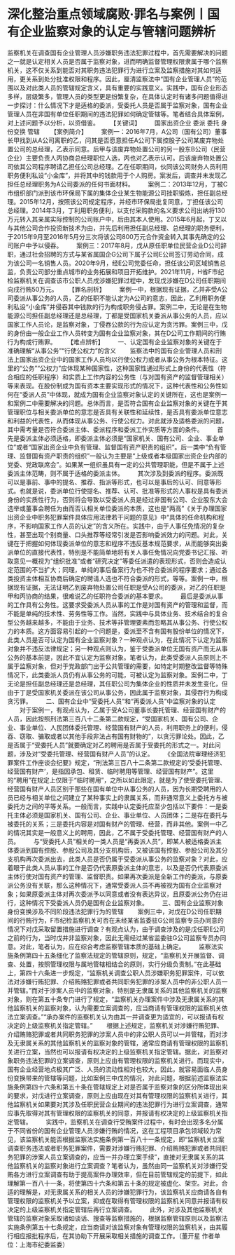 # 深化整治重点领域腐败·罪名与案例丨国有企业监察对象的认定与管辖问题辨析

监察机关在调查国有企业管理人员涉嫌职务违法犯罪过程中，首先需要解决的问题之一就是认定相关人员是否属于监察对象，进而明确监督管理权限隶属于哪个监察机关，这不仅关系到能否对其职务违法犯罪行为进行立案及监察措施对其如何适用，更关系到处分批准权限和程序。因此，厘清监察法中“国有企业管理人员”的范围以及对此类人员的管辖规定含义，具有重要的实践意义。实践中，国有企业形态多样，层级繁多，管理人员的类型更是纷繁复杂，在具体认定时有诸多问题值得进一步探讨：什么情况下才是适格的委派，受委托人员是否属于监察对象，国有企业管理人员在非国有单位任职期间的违法犯罪如何确定管辖等。笔者结合具体案例，对上述问题予以分析，以资借鉴。
　　【关键词】
　　国家出资企业 委派 委托 身份变换 管辖
　　【案例简介】
　　案例一：2016年7月，A公司（国有公司）董事长甲找到从A公司离职的乙，问其是否愿意担任A公司下属控股子公司某废弃物处置公司的总经理，乙表示同意。后甲与该废弃物处置公司的另一股东B公司（民营企业）主要负责人丙协商总经理职位人选，丙也对乙表示认可。后该废弃物处置公司依其公司程序聘请乙担任公司总经理。乙在任职期间，伙同该公司财务人员利用职务便利私设“小金库”，并将其中的钱款用于个人购房。案发后，调查并未发现乙担任总经理职务为A公司委派的任何书面材料。
　　案例二：2013年12月，丁被C市组织部门派到该市环保局下属的集体企业某生物能源公司挂职锻炼，担任副总经理。2015年12月，按照该公司规定程序，并经市环保局批复同意，丁担任该公司总经理。2014年3月，丁利用职务便利，以支付采购款的名义要求公司出纳将130万元转入其亲属实际控制的公司账户中，后由其本人使用。2015年6月起，丁又以与其他公司合作投资新技术为由，并先后利用担任副总经理、总经理的职务便利，于2015年9月至2016年5月分三次将该公司800万元合作资金转入其事先确定的公司账户中予以侵吞。
　　案例三：2017年8月，戊从原任职单位民营企业D公司辞职，通过社会招聘的方式与某省属国企G公司下属子公司E公司签订劳动合同，成为该公司一名销售人员。2020年9月，经E公司党委任命，担任该公司区域销售总监，负责公司部分重点城市的业务拓展和项目开拓维护。2021年11月，H省F市纪检监察机关在调查该市公职人员戌涉嫌犯罪过程中，发现戊涉嫌在D公司任职期间向戌行贿50万元。
　　【罪名剖析】
　　案例一中，根据现有证据，乙并非受A公司委派从事公务的人员，乙的任职不能认定为A公司的意志，因此，乙利用职务便利私设“小金库”并侵吞其中钱款的行为构成职务侵占罪。案例二中，无论是在生物能源公司担任副总经理还是总经理，丁都是受国家机关委派从事公务的人员，应以国家工作人员论，是监察对象，丁侵吞公款的行为应认定为贪污罪。案例三中，戊的身份由一般企业工作人员转变为国有企业监察对象，其在D公司工作期间的行贿行为构成行贿罪。
　　【难点辨析】
　　一、认定国有企业监察对象的关键在于准确理解“从事公务”“行使公权力”的含义
　　监察法中的国有企业管理人员和刑法上国家出资企业中的国家工作人员均以行使公权力或者从事公务为根本特征。这里的“公务”“公权力”应体现某种国家性，这种国家性通过形式上身份的代表性（符合相应的任职程序）和实质上工作内容的公务性（与对国有资产的监督管理相关）等来表现。在股份制成为国有资本主要实现形式的情况下，这种代表性和公务性如何在“委派人员”中体现，就成为国有企业监察对象认定的关键所在，这也是案例一和案例二中需要解决的问题。总体而言，是否符合国有企业监察对象的关键在于其管理职位与相关委派单位的意志是否具有关联性和延续性，是否具有委派单位意志和利益的代表性，从而体现从事公务、行使公权力。对此就涉及适格委派的问题，其中需考量是否符合委派主体、委派程序和委派工作实质等方面的条件。
　　首先是委派主体必须适格，即委派主体必须是“国家机关、国有公司、企业、事业单位”或者“国家出资企业中负有管理、监督国有资产职责的组织”。后一类中“负有管理、监督国有资产职责的组织”一般认为主要是“上级或者本级国家出资企业内部的党委、党政联席会”。如果某一组织虽具有一定的公共管理职能，但是不属于上述委派主体范畴，则不属于适格的委派主体。
　　其次涉及到委派的程序。委派既可以是事前、事中的提名、推荐、指派等形式，也可以是事后的认可、同意等形式。也就是说，委派单位行使提名、推荐、认可、批准等形式的人事权是具有委派身份的实质性行为，否则将会导致以受委派人员是经过非国有公司、企业股东大会选举或董事会聘任为由而否认相关单位委派的本质，这也是“两高”《关于办理国家出资企业中职务犯罪案件具体应用法律若干问题的意见》中“具体的任命机构和程序，不影响国家工作人员的认定”的含义所在。实践中，由于人事任免情况的复杂性，甚至出现个别商量、口头推荐等经常引发是否影响委派效力的问题。对此，关键在于把握如何体现委派单位的意志和程序不违反基本规范要求，从而能够突出委派单位的直接代表性，特别是不能简单地将有关人事任免情况向党委书记汇报、听取意见一概视为“组织批准”或者“研究决定”等委任派遣的表现形式，否则会造成认定范围的不当扩大；同理，单纯的事后备案行为也不符合委派的程序要求；通过各类投资主体相互协商后确定的聘请人选也不符合委派的形式，等等。案例一中，根据现有证据，无法证明乙到废弃物处置公司任职是受A公司的委派，对乙的任职是甲和丙协商的结果，很难说乙的任职符合委派的基本要求。
　　最后是委派从事的工作具有公务性。这要求受委派人员从事的工作是对国有资产的管理和监督，而不能是单纯的技术性、劳务性等工作。当然，实践中与具体业务、技术结合的复合型公务越来越多，不能由于业务、技术等非管理要素而忽略其从事公务、行使公权力的本质。这方面容易引起的一个问题是，委派至不含有国有股份单位的情况下，此类人员是否可认定为国有企业监察对象？一种观点认为，在此情况下认定为监察对象并不违反法律规定；另一种观点则认为，鉴于受委派单位无国有资产而无从事公务的基本前提，因此不宜认定为监察对象。笔者认为，此类受委派人员原则上不属于监察对象，但对于党政部门出于公共管理的需要，如特定时期整改监督等特殊情况下，此类委派人员仍有从事公务的可能，可被认定为监察对象。案例二中，丁无论是担任副总经理还是总经理，其任职公司为集体企业的性质并未发生变化，但由于丁是受国家机关委派在该公司从事公务，因此属于监察对象，其侵吞行为构成贪污罪。
　　二、国有企业中“受委托人员”和“再委派人员”中监察对象的认定
　　对于案例一，有观点认为，乙属于受A公司董事长委托管理、经营国有财产的人员，因此按照刑法第三百八十二条第二款规定，“受国家机关、国有公司、企业、事业单位、人民团体委托管理、经营国有财产的人员，利用职务上的便利，侵吞、窃取、骗取或者以其他手段非法占有国有财物的”，以贪污罪论处。因此，乙是否属于“受委托人员”就要确定对乙的聘用是否属于受委托的形式之一。对此问题，涉及对“受委托管理、经营国有财产人员”的认定。
　　《全国法院审理经济犯罪案件工作座谈会纪要》规定，“刑法第三百八十二条第二款规定的‘受委托管理、经营国有财产’，是指因承包、租赁、临时聘用等管理、经营国有财产”。这里的“聘用”在规定上仅限于“临时聘用”，之所以如此限定，就是为了使受委托管理、经营国有财产人员区别于那些在国有单位中从事公务的人员，因为长期受聘用的人员已经与相关单位之间建立了某种事实上的隶属关系，而非通常意义上委托方与被委托方之间的平等关系。一般而言，实践中认定委托应至少包括以下要件：一是委托主体必须是国家机关、国有公司、企业、事业单位、人员团体；二是存在委托与被委托的关系；三是委托内容是对国有财产的管理、经营，而非其他。案例一中乙的情况其实是一般意义上的聘用，因此，乙不属于受委托管理、经营国有财产的人员。
　　与“受委托人员”相关的一类人员是“再委派人员”，即某人被适格委派主体委派到国有控股、参股公司及其分支机构后，又被该国有控股、参股公司及其分支机构再次委派出去，此类人员是否仍属于受委派从事公务的监察对象？对此，应着眼于此类人员从事的工作是否仍代表原委派主体的意志，以及是否仍代表原委派主体行使对国有资产的管理、监督职责。如果再次委派是全新工作的委派，与原委派公务没有关联，那么这种情况下，通常受委派人员不再被视为国有企业监察对象；如果原委派主体对再次委派予以同意或者没有表达异议，且原委派公务仍在进行，这种情况下受委派人员仍是国有企业监察对象。
　　三、国有企业监察对象身份变换涉及不同阶段违法犯罪行为的管辖
　　案例三中，对戊在D公司任职期间的行贿行为，F市纪检监察机关可否在未经某省监委驻G公司监察专员办同意的情况下对戊采取留置措施进行调查？有观点认为，由于调查涉及的是戊任职E公司之前的行为，当时戊并非监察对象，因此无需经过某省监委驻G公司监察专员办同意。对此，笔者认为，应在综合考虑监察管辖本质的基础上确定。
　　监察法实施条例第四十五条细化了监察法规定的管辖原则，规定，“监察机关开展监督、调查、处置，按照管理权限与属地管辖相结合的原则，实行分级负责制。”在此基础上，第四十六条进一步规定，“监察机关调查公职人员涉嫌职务犯罪案件，可以依法对涉嫌行贿犯罪、介绍贿赂犯罪或者共同职务犯罪的涉案人员中的非公职人员一并管辖。”而对于涉案人员中的监察对象，特别是无隶属关系的其他监察机关的监察对象，则在第五十条专门进行了规定，“监察机关办理案件中涉及无隶属关系的其他监察机关的监察对象，认为需要立案调查的，应当商请有管理权限的监察机关依法立案调查。”“承办案件的监察机关认为由其一并调查更为适宜的，可以报请有权决定的上级监察机关指定管辖。”
　　根据上述规定，监察机关对涉嫌行贿犯罪、介绍贿赂犯罪或者共同职务犯罪的涉案人员中的非公职人员可以一并管辖，而对涉及无隶属关系的其他监察机关的监察对象的管辖，通常应商请有管理权限的监察机关进行立案，当然也可以报请有权决定的上级监察机关指定管辖。据此，对监察对象职务违法犯罪的立案调查，原则上应由有管理权限的监察机关进行。而现实中，国有企业经营地点极其广泛、人员的流动性相对也较大，因此，就容易面临人员身份变换带来的管辖等问题，比如案例三中戊的情况，对此问题，根据前述监察法实施条例第四十六条和第五十条在管辖规定上对是否属于监察对象的区分所体现出来的要求，对戊进行立案调查，原则上应由现在对其有管理权限的监察机关进行，其他监察机关如果要对其涉及任职民营企业期间的违法犯罪行为进行立案调查，通常应事先取得对其有管理权限的监察机关的同意，并报请有权决定的上级监察机关指定管辖。
　　实践中，监察机关在调查行受贿案件过程中，有时会出现多名分属于不同省份的国有企业管理人员涉嫌行贿的情况，这在工程项目承包领域较为常见，该监察机关能否根据监察法实施条例第一百八十一条规定，即“监察机关立案调查职务违法或者职务犯罪案件，需要对涉嫌行贿犯罪、介绍贿赂犯罪或者共同职务犯罪的涉案人员立案调查的，应当一并办理立案手续”，直接对无隶属关系的其他监察机关的监察对象进行立案调查？笔者认为，虽然由同一监察机关对涉嫌行受贿各方进行立案调查有助于提高案件办理效率，但在目前管辖规定的前提下，如此理解第一百八十一条，将使第四十六条和第五十条的规定被虚化、架空。对此，合适的理解是，对无隶属关系的相关人员的涉嫌犯罪行为，该监察机关应商请各自有管理权限的监察机关予以立案，抑或在取得有管理权限的监察机关同意并报请有权决定的上级监察机关指定管辖后再行立案调查。
　　此外，对涉及其他监察机关管辖的监察对象采取诸如谈话、搜查等监察措施的，根据监察管辖原则以及监察法实施条例第五十七条规定，应当商请对该监察对象有管理权限的监察机关，由其履行相应报批程序后，在其协助下开展采取相关措施的调查工作。（董开星 作者单位：上海市纪委监委）